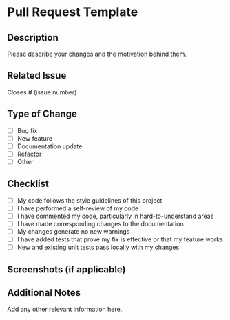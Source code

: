 # Pull Request Template

## Description

Please describe your changes and the motivation behind them.

## Related Issue

Closes # (issue number)

## Type of Change
- [ ] Bug fix
- [ ] New feature
- [ ] Documentation update
- [ ] Refactor
- [ ] Other

## Checklist
- [ ] My code follows the style guidelines of this project
- [ ] I have performed a self-review of my code
- [ ] I have commented my code, particularly in hard-to-understand areas
- [ ] I have made corresponding changes to the documentation
- [ ] My changes generate no new warnings
- [ ] I have added tests that prove my fix is effective or that my feature works
- [ ] New and existing unit tests pass locally with my changes

## Screenshots (if applicable)

## Additional Notes

Add any other relevant information here.
